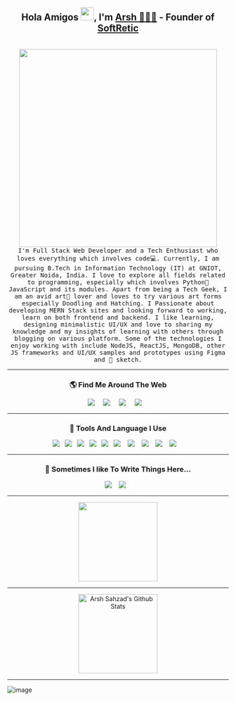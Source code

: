 <h2 align='center'> Hola Amigos <img width="30px" src="https://github.com/arshsahzad/arshsahzad/blob/master/src/gifs/hi.gif">, I'm <a href="https://arshsahzad.com/">Arsh 🧑🏻‍💻</a> - Founder of <a href="https://softretic.com/">SoftRetic</a> </h2>

<p align="center">
  <br><img src="https://github.com/arshsahzad/arshsahzad/blob/master/src/gifs/developer.gif" width="450px"><br>
  <samp>I'm Full Stack Web Developer and a Tech Enthusiast who loves everything which involves code💻. Currently, I am pursuing B.Tech in Information Technology (IT) at GNIOT, Greater Noida, India. I love to explore all fields related to programming, especially which involves Python🐍 JavaScript and its modules. Apart from being a Tech Geek, I am an avid art🎨 lover and loves to try various art forms especially Doodling and Hatching. I Passionate about developing MERN Stack sites and looking forward to working, learn on both frontend and backend. I like learning, designing minimalistic UI/UX and love to sharing my knowledge and my insights of learning with others through blogging on various platform. Some of the technologies I enjoy working with include NodeJS, ReactJS, MongoDB, other JS frameworks and UI/UX samples and prototypes using Figma and 💎 sketch.</samp>
<br>
</p>

<hr>

<h3  align='center'>🌎 Find Me Around The Web</h3>
<p align='center'>
  <a href="https://arshsahzad.com/"><img src="https://img.shields.io/badge/Portfolio-%231DA1F2.svg?&style=for-the-badge&logo=Portfolio&logoColor=white" /></a>&nbsp;&nbsp;&nbsp;&nbsp;
  <a href="https://medium.com/@punitkmr"><img src="https://img.shields.io/badge/medium-%231DA1F2.svg?&style=for-the-badge&logo=medium&logoColor=white" /></a>&nbsp;&nbsp;&nbsp;&nbsp;
  <a href="https://www.linkedin.com/in/punityh/"><img src="https://img.shields.io/badge/linkedin-%230077B5.svg?&style=for-the-badge&logo=linkedin&logoColor=white" /></a>&nbsp;&nbsp;&nbsp;&nbsp;
  <a href="mailto:punitkmryh95@gmail.com?subject=Olá%20Punit"><img src="https://img.shields.io/badge/gmail-%23D14836.svg?&style=for-the-badge&logo=gmail&logoColor=white" /></a>&nbsp;&nbsp;&nbsp;&nbsp;
</p>

<hr>

<h3 align='center'>🌱 Tools And Language I Use</h3>

<p align='center'>
  <img src="https://img.shields.io/badge/html5%20-%23e34f26.svg?&style=for-the-badge&logo=html5&logoColor=white" />&nbsp;&nbsp;
  <img src="https://img.shields.io/badge/css3%20-%231572B6.svg?&style=for-the-badge&logo=css3&logoColor=white" />&nbsp;&nbsp;
  <img src="https://img.shields.io/badge/python3%20-%23e34f26.svg?&style=for-the-badge&logo=python&logoColor=white" />&nbsp;&nbsp;
  <img src="https://img.shields.io/badge/javascript%20-%23F7DF1E.svg?&style=for-the-badge&logo=javascript&logoColor=white" />&nbsp;&nbsp;
  <img src="https://img.shields.io/badge/figma%20-%231572B6.svg?&style=for-the-badge&logo=figma&logoColor=white" />&nbsp;&nbsp;
  <img  src="https://img.shields.io/badge/react%20-%2361DAFB.svg?&style=for-the-badge&logo=react&logoColor=white" />&nbsp;&nbsp;&nbsp;
  <img  src="https://img.shields.io/badge/Vue%20-%23339903.svg?&style=for-the-badge&logo=Vue.js&logoColor=white" />&nbsp;&nbsp;&nbsp;
  <img  src="https://img.shields.io/badge/Node%20-%23339933.svg?&style=for-the-badge&logo=node.js&logoColor=white" />&nbsp;&nbsp;&nbsp;
  <img  src="https://img.shields.io/badge/Jest%20-%23c21325.svg?&style=for-the-badge&logo=jest&logoColor=white" />&nbsp;&nbsp;&nbsp;
  <img  src="https://img.shields.io/badge/MongoDB%20-%231572B6.svg?&style=for-the-badge&logo=mongodb&logoColor=green" /> &nbsp;&nbsp;&nbsp;
</p>

<hr>

<h3 align='center'  >💬 Sometimes I like To Write Things Here...</h3>

<p align='center' align='right'>
  <a href="https:"><img src="https://img.shields.io/badge/Medium%20-%231572B6.svg?&style=for-the-badge&logo=medium&logoColor=white" /></a>&nbsp;&nbsp;&nbsp;
  <a href="https://dev.to/arshsahzad"><img src="https://img.shields.io/badge/DEV.io-%2312100E.svg?&style=for-the-badge&logo=dev&logoColor=white" /></a>&nbsp;&nbsp;&nbsp;
</p>

<hr>

<p align="center">
  <img height="180em" src="https://stats.arsh.win/api/top-langs/?username=arshsahzad&count_private=true&hide_border=true&layout=compact" />
</p>

<hr>

<p align="center">
  <img height="180em" alt="Arsh Sahzad's Github Stats" src="https://stats.arsh.win/api?username=arshsahzad&count_private=true&show_icons=true&hide_border=true" />
</p>

<hr>

![image](https://github.com/arshsahzad/arshsahzad/blob/master/src/gifs/dino.gif)

[project]: https://softretic.com
[company]: https://softretic.com
[portfolio]: https://arshsahzad.com
[facebook]: https://arsh.link/facebook
[instagram]: https://arsh.link/instagram
[twitter]: https://arsh.link/twitter
[linkedin]: https://arsh.link/linkedin
[reddit]: https://arsh.link/reddit
[stack]: https://arsh.link/stack
